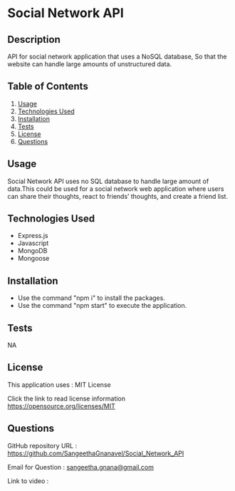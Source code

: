 # Social Network API

## Description

API for social network application that uses a NoSQL database, So that the website can handle large amounts of unstructured data.

## Table of Contents

1. [Usage](#usage)
2. [Technologies Used](#TechnologiesUsed)
3. [Installation](#installation)
4. [Tests](#tests)
5. [License](#license)
6. [Questions](#questions)

## Usage

Social Network API uses no SQL database to handle large amount of data.This could be used for a social network web application where users can share their thoughts, react to friends’ thoughts, and create a friend list.

## Technologies Used

- Express.js
- Javascript
- MongoDB
- Mongoose

## Installation

- Use the command "npm i" to install the packages.
- Use the command "npm start" to execute the application.

## Tests

NA

## License

This application uses : MIT License

Click the link to read license information https://opensource.org/licenses/MIT

## Questions

GitHub repository URL : https://github.com/SangeethaGnanavel/Social_Network_API

Email for Question : sangeetha.gnana@gmail.com

Link to video :
